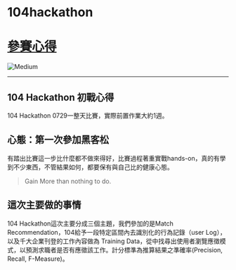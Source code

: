 # 104hackathon

# [參賽心得](https://medium.com/@cyeninesky3/104-hackathon-%E5%88%9D%E6%88%B0%E5%BF%83%E5%BE%97-a810cfe09192)
![Medium](https://pbs.twimg.com/profile_images/900033008685666305/c6Q38U35_400x400.png)

---

## 104 Hackathon 初戰心得
104 Hackathon 0729一整天比賽，實際前置作業大約1週。

## 心態：第一次參加黑客松
有踏出比賽這一步比什麼都不做來得好，比賽過程著重實戰hands-on，真的有學到不少東西，不管結果如何，都要保有與自己比的健康心態。
> Gain More than nothing to do.

## 這次主要做的事情
104 Hackathon這次主要分成三個主題，我們參加的是Match Recommendation，104給予一段特定區間內去識別化的行為記錄（user Log），以及千大企業刊登的工作內容做為 Training Data，從中找尋出使用者瀏覽應徵模式，以預測求職者是否有應徵該工作。計分標準為推算結果之準確率(Precision, Recall, F-Measure)。
